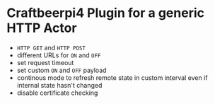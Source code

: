 # Craftbeerpi4 Plugin for a generic HTTP Actor
* `HTTP GET` and `HTTP POST`
* different URLs for `ON` and `OFF`
* set request timeout
* set custom `ON` and `OFF` payload
* continous mode to refresh remote state in custom interval even if internal state hasn't changed
* disable certificate checking
